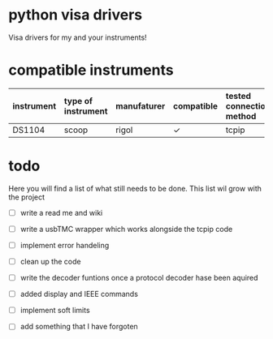 # python visa drivers
Visa drivers for my and your instruments!

# compatible instruments  
instrument| type of instrument | manufaturer | compatible |tested connection method|
:------------ |:-------------------|:------------|:-----------| :------------| 
DS1104| scoop              | rigol       | &check;    | tcpip|


# todo
Here you will find a list of what still needs to be done.
This list wil grow with the project 

- [ ] write a read me and wiki

- [ ] write a usbTMC wrapper which works alongside the tcpip code 

- [ ] implement error handeling 

- [ ] clean up the code

- [ ] write the decoder funtions once a protocol decoder hase been aquired
    
- [ ] added display and IEEE commands 

- [ ] implement soft limits 

- [ ] add something that I have forgoten 



